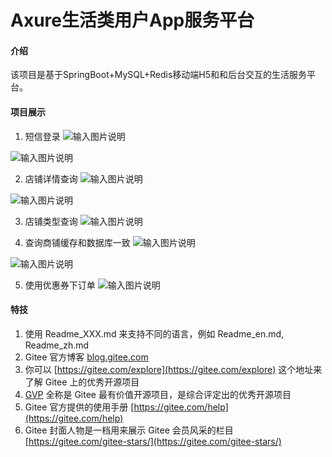 # Axure生活类用户App服务平台

#### 介绍
该项目是基于SpringBoot+MySQL+Redis移动端H5和和后台交互的生活服务平台。

#### 项目展示

1. 短信登录
![输入图片说明](https://gitee.com/hfnu_112/springboot_04_dianping/raw/master/upload/img_login_error.jpg "login_error.jpg")

![输入图片说明](https://gitee.com/hfnu_112/springboot_04_dianping/raw/master/upload/img_login_success.jpg "login_success.jpg")

2. 店铺详情查询
![输入图片说明](https://gitee.com/hfnu_112/springboot_04_dianping/raw/master/upload/img_shopinfo_1.jpg "shop_1.jpg")

![输入图片说明](https://gitee.com/hfnu_112/springboot_04_dianping/raw/master/upload/img_shop_2.jpg "shop_2.jpg")

3. 店铺类型查询
![输入图片说明](https://gitee.com/hfnu_112/springboot_04_dianping/raw/master/upload/img_shoptype.jpg "shoptype.jpg")

4. 查询商铺缓存和数据库一致
![输入图片说明](https://gitee.com/hfnu_112/springboot_04_dianping/raw/master/upload/img_redis_shop_mysql_103.jpg "shop_consist1.jpg")

![输入图片说明](https://gitee.com/hfnu_112/springboot_04_dianping/raw/master/upload/img_redis_shop_mysql_301.jpg "shop_consist2.jpg")

5. 使用优惠券下订单
![输入图片说明]()


#### 特技

1.  使用 Readme\_XXX.md 来支持不同的语言，例如 Readme\_en.md, Readme\_zh.md
2.  Gitee 官方博客 [blog.gitee.com](https://blog.gitee.com)
3.  你可以 [https://gitee.com/explore](https://gitee.com/explore) 这个地址来了解 Gitee 上的优秀开源项目
4.  [GVP](https://gitee.com/gvp) 全称是 Gitee 最有价值开源项目，是综合评定出的优秀开源项目
5.  Gitee 官方提供的使用手册 [https://gitee.com/help](https://gitee.com/help)
6.  Gitee 封面人物是一档用来展示 Gitee 会员风采的栏目 [https://gitee.com/gitee-stars/](https://gitee.com/gitee-stars/)
